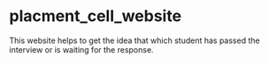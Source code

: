 # placment_cell_website
This website helps to get the idea that which student has passed the interview or is waiting for the response.
